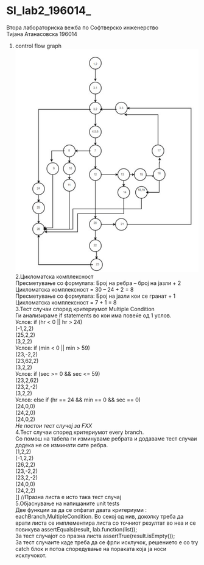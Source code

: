 # SI_lab2_196014_
Втора лабораториска вежба по Софтверско инженерство\
Тијана Атанасовска 196014
1. control flow graph\
![Screenshot](diagram_final.jpg)\
2.Цикломатска комплексност\
Пресметување со формулата: Број на ребра – број на јазли + 2 \
Цикломатска комплексност = 30 – 24 + 2 = 8 \
Пресметување со формулата: Број на јазли кои се гранат + 1 \
Цикломатска комплексност = 7 + 1 = 8 \
3.Тест случаи според критериумот Multiple Condition\
Ги анализираме if statements во кои има повеќе од 1 услов.\
Услов: if (hr < 0 || hr > 24)\
(-1,2,2)\
(25,2,2)\
(3,2,2)\
Услов: if (min < 0 || min > 59)\
(23,-2,2)\
(23,62,2)\
(3,2,2)\
Услов: if (sec >= 0 && sec <= 59)\
(23,2,62)\
(23,2,-2)\
(3,2,2)\
Услов: else if (hr == 24 && min == 0 && sec == 0)\
(24,0,0)\
(24,2,0)\
(24,0,2)\
*Не постои тест случај за FXX*\
4.Тест случаи според критериумот every branch.\
Со помош на табела ги изминуваме ребрата и додаваме тест случаи додека не се изминати сите ребра.\
(1,2,2)\
(-1,2,2)\
(26,2,2)\
(23,-2,2)\
(23,2,-2)\
(24,0,0)\
(24,2,2)\
[] //Празна листа е исто така тест случај \
5.Објаснување на напишаните unit tests\
Две функции за да се опфатат двата критериуми : eachBranch,MultipleCondition. Во секој од нив, доколку треба да врати листа се имплементира  листа со точниот резултат во неа и се повикува assertEquals(result, lab.function(list));\
За тест случајот со празна листа assertTrue(result.isEmpty());\
За тест случаите каде треба да се фрли исклучок, решението е со try catch блок и потоа споредување на пораката која ја носи исклучокот.


